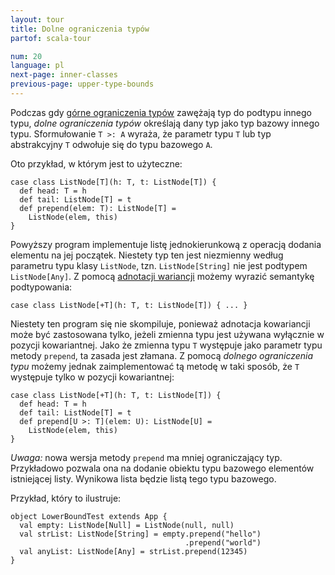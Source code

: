 ```yaml
---
layout: tour
title: Dolne ograniczenia typów
partof: scala-tour

num: 20
language: pl
next-page: inner-classes
previous-page: upper-type-bounds
---
```


Podczas gdy [górne ograniczenia typów](upper-type-bounds.html) zawężają typ do podtypu innego typu, *dolne ograniczenia typów* określają dany typ jako typ bazowy innego typu. Sformułowanie `T >: A` wyraża, że parametr typu `T` lub typ abstrakcyjny `T` odwołuje się do typu bazowego `A`.

Oto przykład, w którym jest to użyteczne:

```tut
case class ListNode[T](h: T, t: ListNode[T]) {
  def head: T = h
  def tail: ListNode[T] = t
  def prepend(elem: T): ListNode[T] =
    ListNode(elem, this)
}
```

Powyższy program implementuje listę jednokierunkową z operacją dodania elementu na jej początek. Niestety typ ten jest niezmienny według parametru typu klasy `ListNode`, tzn. `ListNode[String]` nie jest podtypem `ListNode[Any]`. Z pomocą [adnotacji wariancji](variances.html) możemy wyrazić semantykę podtypowania:

```
case class ListNode[+T](h: T, t: ListNode[T]) { ... }
```

Niestety ten program się nie skompiluje, ponieważ adnotacja kowariancji może być zastosowana tylko, jeżeli zmienna typu jest używana wyłącznie w pozycji kowariantnej. Jako że zmienna typu `T` występuje jako parametr typu metody `prepend`, ta zasada jest złamana. Z pomocą *dolnego ograniczenia typu* możemy jednak zaimplementować tą metodę w taki sposób, że `T` występuje tylko w pozycji kowariantnej:

```tut
case class ListNode[+T](h: T, t: ListNode[T]) {
  def head: T = h
  def tail: ListNode[T] = t
  def prepend[U >: T](elem: U): ListNode[U] =
    ListNode(elem, this)
}
```

_Uwaga:_ nowa wersja metody `prepend` ma mniej ograniczający typ. Przykładowo pozwala ona na dodanie obiektu typu bazowego elementów istniejącej listy. Wynikowa lista będzie listą tego typu bazowego.

Przykład, który to ilustruje:

```tut
object LowerBoundTest extends App {
  val empty: ListNode[Null] = ListNode(null, null)
  val strList: ListNode[String] = empty.prepend("hello")
                                       .prepend("world")
  val anyList: ListNode[Any] = strList.prepend(12345)
}
```

